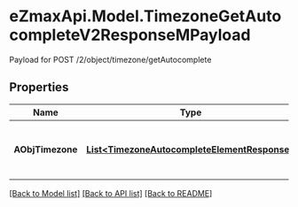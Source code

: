 # eZmaxApi.Model.TimezoneGetAutocompleteV2ResponseMPayload
Payload for POST /2/object/timezone/getAutocomplete

## Properties

Name | Type | Description | Notes
------------ | ------------- | ------------- | -------------
**AObjTimezone** | [**List&lt;TimezoneAutocompleteElementResponse&gt;**](TimezoneAutocompleteElementResponse.md) | An array of Timezone autocomplete element response. | 

[[Back to Model list]](../README.md#documentation-for-models) [[Back to API list]](../README.md#documentation-for-api-endpoints) [[Back to README]](../README.md)

